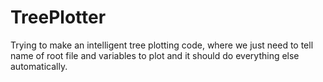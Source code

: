 # TreePlotter
Trying to make an intelligent tree plotting code, where we just need to tell name of root file and variables to plot and it should do everything else automatically.
